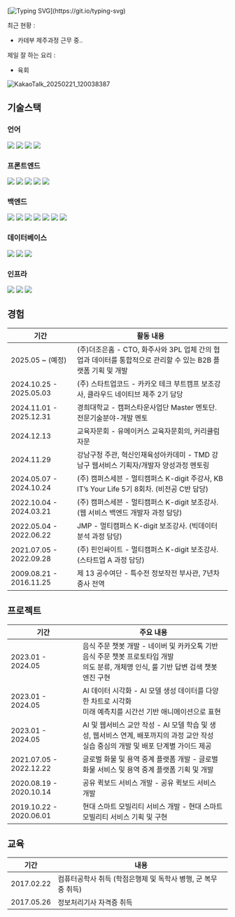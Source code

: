 [![Typing SVG](https://readme-typing-svg.demolab.com/?lines=안녕하세요+이상엽(leo.lee)입니다🙂;)](https://git.io/typing-svg)

최근 현황 :
- 카테부 제주과정 근무 중..
  
제일 잘 하는 요리 :
- 육회

![KakaoTalk_20250221_120038387](https://github.com/user-attachments/assets/c203f7e1-53b8-42ea-909f-2577acde54fc)



## 기술스택

### 언어
<p> 
  <img src="https://img.shields.io/badge/-JavaScript-F7DF1E?style=flat-square&logo=JavaScript&logoColor=white"/> 
  <img src="https://img.shields.io/badge/-TypeScript-3178C6?style=flat-square&logo=TypeScript&logoColor=white"/> 
  <img src="https://img.shields.io/badge/-Java-007396?style=flat-square&logo=Java&logoColor=white"/> 
  <img src="https://img.shields.io/badge/-Python-3776AB?style=flat-square&logo=Python&logoColor=white"/> 
</p>

### 프론트엔드

<p>
    <img src="https://img.shields.io/badge/-Next.js-000000?style=flat-square&logo=Next.js&logoColor=white"/>
    <img src="https://img.shields.io/badge/-React-61DAFB?style=flat-square&logo=React&logoColor=white"/>
    <img src="https://img.shields.io/badge/-Vue.js-42B883?style=flat-square&logo=Vue.js&logoColor=white"/>
    <img src="https://img.shields.io/badge/-HTML5-E34F26?style=flat-square&logo=HTML5&logoColor=white"/>
    <img src="https://img.shields.io/badge/-CSS3-1572B6?style=flat-square&logo=CSS3&logoColor=white"/>
</p>

### 백엔드

<p>
    <img src="https://img.shields.io/badge/-Spring%20Boot-6DB33F?style=flat-square&logo=Spring%20Boot&logoColor=white"/>
    <img src="https://img.shields.io/badge/-Spring-6DB33F?style=flat-square&logo=Spring&logoColor=white"/>
    <img src="https://img.shields.io/badge/-Node.js-339933?style=flat-square&logo=Node.js&logoColor=white"/>
    <img src="https://img.shields.io/badge/-Express-000000?style=flat-square&logo=Express&logoColor=white"/>
    <img src="https://img.shields.io/badge/-Koa-000000?style=flat-square&logo=Koa&logoColor=white"/>
    <img src="https://img.shields.io/badge/-JSP-007396?style=flat-square&logo=java&logoColor=white"/>
    <img src="https://img.shields.io/badge/-PHP-777BB4?style=flat-square&logo=PHP&logoColor=white"/>
</p>

### 데이터베이스
<p>
    <img src="https://img.shields.io/badge/-MySQL-F29111?style=flat-square&logo=MySQL&logoColor=white"/>
    <img src="https://img.shields.io/badge/-MariaDB-003B57?style=flat-square&logo=MariaDB&logoColor=white"/>
    <img src="https://img.shields.io/badge/-MongoDB-47A248?style=flat-square&logo=MongoDB&logoColor=white"/>
</p>

### 인프라
<p>
    <img src="https://img.shields.io/badge/-AWS-232F3E?style=flat-square&logo=Amazon%20AWS&logoColor=white"/>
    <img src="https://img.shields.io/badge/-NGINX-009639?style=flat-square&logo=nginx&logoColor=white"/>
    <img src="https://img.shields.io/badge/-Apache-D22128?style=flat-square&logo=Apache&logoColor=white"/>
</p>



## 경험
| 기간                   | 활동 내용                                                                                  |
|------------------------|-------------------------------------------------------------------------------------------|
| 2025.05 ~ (예정)     |  (주)더조은홈 - CTO, 화주사와 3PL 업체 간의 협업과 데이터를 통합적으로 관리할 수 있는 B2B 플랫폼 기획 및 개발|
| 2024.10.25 - 2025.05.03 | (주) 스타트업코드 - 카카오 테크 부트캠프 보조강사, 클라우드 네이티브 제주 2기 담당          |
| 2024.11.01 - 2025.12.31 | 경희대학교 - 캠퍼스타운사업단 Master 멘토단. 전문기술분야-개발 멘토                          |
| 2024.12.13             | 교육자문회 - 유메이커스 교육자문회의, 커리큘럼 자문                                         |
| 2024.11.29             | 강남구청 주관, 혁신인재육성아카데미 - TMD 강남구 웹서비스 기획자/개발자 양성과정 멘토링       |
| 2024.05.07 - 2024.10.24 | (주) 캠퍼스세븐 - 멀티캠퍼스 K-digit 주강사, KB IT’s Your Life 5기 8회차. (비전공 C반 담당)  |
| 2022.10.04 - 2024.03.21 | (주) 캠퍼스세븐 - 멀티캠퍼스 K-digit 보조강사. (웹 서비스 백엔드 개발자 과정 담당)           |
| 2022.05.04 - 2022.06.22 | JMP - 멀티캠퍼스 K-digit 보조강사. (빅데이터 분석 과정 담당)                               |
| 2021.07.05 - 2022.09.28 | (주) 핀인싸이트 - 멀티캠퍼스 K-digit 보조강사. (스타트업 A 과정 담당)                      |
| 2009.08.21 - 2016.11.25 | 제 13 공수여단 - 특수전 정보작전 부사관, 7년차 중사 전역                                   |

## 프로젝트
| 기간                  | 주요 내용                                                                                  |
|-----------------------|-------------------------------------------------------------------------------------------|
| 2023.01 - 2024.05     | 음식 주문 챗봇 개발 - 네이버 및 카카오톡 기반 음식 주문 챗봇 프로토타입 개발<br>의도 분류, 개체명 인식, 룰 기반 답변 검색 챗봇 엔진 구현 |
| 2023.01 - 2024.05     | AI 데이터 시각화 - AI 모델 생성 데이터를 다양한 차트로 시각화<br>미래 예측치를 시간선 기반 애니메이션으로 표현 |
| 2023.01 - 2024.05     | AI 및 웹서비스 교안 작성 - AI 모델 학습 및 생성, 웹서비스 연계, 배포까지의 과정 교안 작성<br>실습 중심의 개발 및 배포 단계별 가이드 제공 |
| 2021.07.05 - 2022.12.22 | 글로벌 화물 및 용역 중계 플랫폼 개발 - 글로벌 화물 서비스 및 용역 중계 플랫폼 기획 및 개발      |
| 2020.08.19 - 2020.10.14 | 공유 퀵보드 서비스 개발 - 공유 퀵보드 서비스 개발                                         |
| 2019.10.22 - 2020.06.01 | 현대 스마트 모빌리티 서비스 개발 - 현대 스마트 모빌리티 서비스 기획 및 구현                 |

## 교육
| 기간          | 내용                                                                 |
|---------------|----------------------------------------------------------------------|
| 2017.02.22    | 컴퓨터공학사 취득 (학점은행제 및 독학사 병행, 군 복무 중 취득)      |
| 2017.05.26    | 정보처리기사 자격증 취득                                             |

